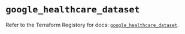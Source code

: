 # `google_healthcare_dataset`

Refer to the Terraform Registory for docs: [`google_healthcare_dataset`](https://registry.terraform.io/providers/hashicorp/google-beta/5.9.0/docs/resources/google_healthcare_dataset).
